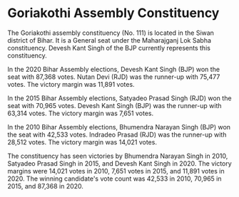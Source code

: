 # Goriakothi Assembly Constituency

The Goriakothi assembly constituency (No. 111) is located in the Siwan district of Bihar. It is a General seat under the Maharajganj Lok Sabha constituency. Devesh Kant Singh of the BJP currently represents this constituency.

In the 2020 Bihar Assembly elections, Devesh Kant Singh (BJP) won the seat with 87,368 votes. Nutan Devi (RJD) was the runner-up with 75,477 votes. The victory margin was 11,891 votes.

In the 2015 Bihar Assembly elections, Satyadeo Prasad Singh (RJD) won the seat with 70,965 votes. Devesh Kant Singh (BJP) was the runner-up with 63,314 votes. The victory margin was 7,651 votes.

In the 2010 Bihar Assembly elections, Bhumendra Narayan Singh (BJP) won the seat with 42,533 votes. Indradeo Prasad (RJD) was the runner-up with 28,512 votes. The victory margin was 14,021 votes.

The constituency has seen victories by Bhumendra Narayan Singh in 2010, Satyadeo Prasad Singh in 2015, and Devesh Kant Singh in 2020. The victory margins were 14,021 votes in 2010, 7,651 votes in 2015, and 11,891 votes in 2020. The winning candidate's vote count was 42,533 in 2010, 70,965 in 2015, and 87,368 in 2020.
